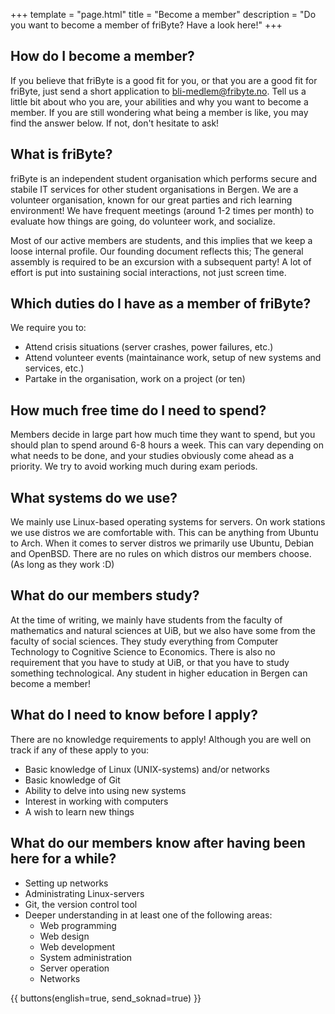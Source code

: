 +++
template = "page.html"
title = "Become a member"
description = "Do you want to become a member of friByte? Have a look here!"
+++

## How do I become a member?

If you believe that friByte is a good fit for you, or that you are a good fit for friByte, just send a short application to [bli-medlem@fribyte.no](mailto:bli-medlem@fribyte.no). Tell us a little bit about who you are, your abilities and why you want to become a member. If you are still wondering what being a member is like, you may find the answer below. If not, don't hesitate to ask!

## What is friByte?

friByte is an independent student organisation which performs secure and stabile IT services for other student organisations in Bergen. We are a volunteer organisation, known for our great parties and rich learning environment! We have frequent meetings (around 1-2 times per month) to evaluate how things are going, do volunteer work, and socialize.

Most of our active members are students, and this implies that we keep a loose internal profile. Our founding document reflects this; The general assembly is required to be an excursion with a subsequent party! A lot of effort is put into sustaining social interactions, not just screen time.

## Which duties do I have as a member of friByte?

We require you to:
- Attend crisis situations (server crashes, power failures, etc.)
- Attend volunteer events (maintainance work, setup of new systems and services, etc.)
- Partake in the organisation, work on a project (or ten)

## How much free time do I need to spend?

Members decide in large part how much time they want to spend, but you should plan to spend around 6-8 hours a week. This can vary depending on what needs to be done, and your studies obviously come ahead as a priority. We try to avoid working much during exam periods.

## What systems do we use?

We mainly use Linux-based operating systems for servers. On work stations we use distros we are comfortable with. This can be anything from Ubuntu to Arch. When it comes to server distros we primarily use Ubuntu, Debian and OpenBSD. There are no rules on which distros our members choose. (As long as they work :D)


## What do our members study?

At the time of writing, we mainly have students from the faculty of mathematics and natural sciences at UiB, but we also have some from the faculty of social sciences. They study everything from Computer Technology to Cognitive Science to Economics. There is also no requirement that you have to study at UiB, or that you have to study something technological. Any student in higher education in Bergen can become a member!

## What do I need to know before I apply?

There are no knowledge requirements to apply! Although you are well on track if any of these apply to you:

- Basic knowledge of Linux (UNIX-systems) and/or networks
- Basic knowledge of Git
- Ability to delve into using new systems
- Interest in working with computers
- A wish to learn new things

## What do our members know after having been here for a while?

- Setting up networks
- Administrating Linux-servers
- Git, the version control tool
- Deeper understanding in at least one of the following areas:
  - Web programming
  - Web design
  - Web development
  - System administration
  - Server operation
  - Networks

{{ buttons(english=true, send_soknad=true) }}
